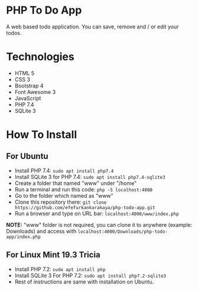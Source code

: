 # PHP To Do App

A web based todo application. You can save, remove and / or edit your todos.

# Technologies

* HTML 5
* CSS 3
* Bootstrap 4
* Font Awesome 3
* JavaScript
* PHP 7.4
* SQLite 3

# How To Install
## For Ubuntu
* Install PHP 7.4: ```sudo apt install php7.4```
* Install SQLite 3 for PHP 7.4: ```sudo apt install php7.4-sqlite3```
* Create a folder that named "www" under "/home"
* Run a terminal and run this code: ```php -S localhost:4000```
* Go to the folder which named as "www"
* Clone this repository there: ```git clone https://github.com/efefurkankarakaya/php-todo-app.git```
* Run a browser and type on URL bar: ```localhost:4000/www/index.php```

**NOTE:** "www" folder is not required, you can clone it to anywhere (example: Downloads) and access with ```localhost:4000/Downloads/php-todo-app/index.php```

## For Linux Mint 19.3 Tricia
* Install PHP 7.2: ```sudo apt install php```
* Install SQLite 3 For PHP 7.2: ```sudo apt install php7.2-sqlite3```
* Rest of instructions are same with installation on Ubuntu.

